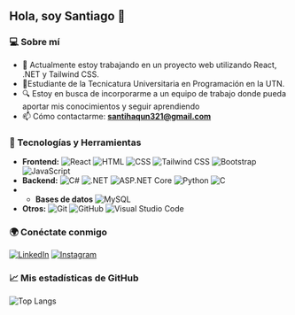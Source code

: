 ## Hola, soy Santiago 👋

### 💻 Sobre mí
- 🔭 Actualmente estoy trabajando en un proyecto web utilizando React, .NET y Tailwind CSS.
- 🏢Estudiante de la Tecnicatura Universitaria en Programación en la UTN.
- 🔍 Estoy en busca de incorporarme a un equipo de trabajo donde pueda aportar mis conocimientos y seguir aprendiendo
- 📫 Cómo contactarme: **santihaqun321@gmail.com**


### 🚀 Tecnologías y Herramientas
- **Frontend:** ![React](https://img.shields.io/badge/-React-61DAFB?logo=React&logoColor=black) ![HTML](https://img.shields.io/badge/-HTML-E34F26?logo=HTML5&logoColor=white) ![CSS](https://img.shields.io/badge/-CSS-1572B6?logo=CSS3&logoColor=white) ![Tailwind CSS](https://img.shields.io/badge/-Tailwind_CSS-38B2AC?logo=TailwindCSS&logoColor=white) ![Bootstrap](https://img.shields.io/badge/-Bootstrap-7952B3?logo=Bootstrap&logoColor=white) ![JavaScript](https://img.shields.io/badge/-JavaScript-F7DF1E?logo=JavaScript&logoColor=black)
- **Backend:** ![C#](https://img.shields.io/badge/-C%23-239120?logo=CSharp&logoColor=white) ![.NET](https://img.shields.io/badge/-.NET-512BD4?logo=dotnet&logoColor=white) ![ASP.NET Core](https://img.shields.io/badge/-ASP.NET_Core-512BD4?logo=.net&logoColor=white) ![Python](https://img.shields.io/badge/-Python-3776AB?logo=Python&logoColor=white)  ![C](https://img.shields.io/badge/-C-A8B9CC?logo=C&logoColor=white)
- - **Bases de datos** ![MySQL](https://img.shields.io/badge/!%5BMySQL%5D(https%3A%2F%2Fimg.shields.io%2Fbadge%2F-MySQL-F05032%3Flogo%3DMySQL%26logoColor%3Dblue)?logoColor=blue&color=blue)
- **Otros:** ![Git](https://img.shields.io/badge/-Git-F05032?logo=Git&logoColor=white) ![GitHub](https://img.shields.io/badge/-GitHub-181717?logo=GitHub&logoColor=white) ![Visual Studio Code](https://img.shields.io/badge/-VS_Code-007ACC?logo=VisualStudioCode&logoColor=white)

### 🌍 Conéctate conmigo
[![LinkedIn](https://img.shields.io/badge/-LinkedIn-0077B5?logo=LinkedIn&logoColor=white)](https://www.linkedin.com/in/santiago-haquin-lo-valvo-866717256/) [![Instagram](https://img.shields.io/badge/-Instagram-E4405F?logo=Instagram&logoColor=white)](https://www.instagram.com/santihaquin/)

### 📈 Mis estadísticas de GitHub
![Top Langs](https://github-readme-stats.vercel.app/api/top-langs/?username=SantiagoHaquin&layout=compact&theme=radical)


